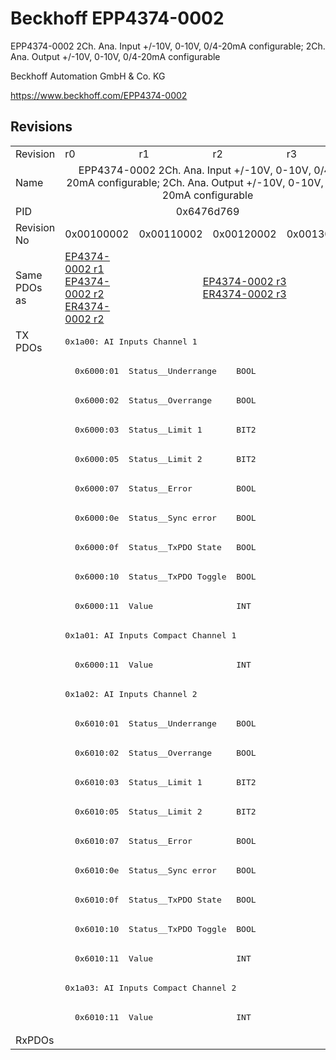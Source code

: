 # Beckhoff EPP4374-0002

EPP4374-0002 2Ch. Ana. Input +/-10V, 0-10V, 0/4-20mA configurable; 2Ch. Ana. Output +/-10V, 0-10V, 0/4-20mA configurable

Beckhoff Automation GmbH & Co. KG

https://www.beckhoff.com/EPP4374-0002

## Revisions
<table>
<tr >
<td>Revision</td>
<td>r0</td>
<td>r1</td>
<td>r2</td>
<td>r3</td>
</tr>
<tr >
<td>Name</td>
<td colspan=4 align="center">EPP4374-0002 2Ch. Ana. Input +/-10V, 0-10V, 0/4-20mA configurable; 2Ch. Ana. Output +/-10V, 0-10V, 0/4-20mA configurable</td>
</tr>
<tr >
<td>PID</td>
<td colspan=4 align="center">0x6476d769</td>
</tr>
<tr >
<td>Revision No</td>
<td>0x00100002</td>
<td>0x00110002</td>
<td>0x00120002</td>
<td>0x00130002</td>
</tr>
<tr >
<td>Same PDOs as</td>
<td><a href="EP4374-0002">EP4374-0002 r1</a><br/><a href="EP4374-0002">EP4374-0002 r2</a><br/><a href="ER4374-0002">ER4374-0002 r2</a></td>
<td colspan=3 align="center"><a href="EP4374-0002">EP4374-0002 r3</a><br/><a href="ER4374-0002">ER4374-0002 r3</a></td>
</tr>
<tr class="txpdo pdosection">
<td rowspan=24 valign=top>TX PDOs</td>
<td colspan=4 align="left"><pre>0x1a00: AI Inputs Channel 1</pre></td>
<td></td>
</tr>
<tr class="txpdo">
<td colspan=4 align="left"><pre>  0x6000:01  Status__Underrange    BOOL</pre></td>
</tr>
<tr class="txpdo">
<td colspan=4 align="left"><pre>  0x6000:02  Status__Overrange     BOOL</pre></td>
</tr>
<tr class="txpdo">
<td colspan=4 align="left"><pre>  0x6000:03  Status__Limit 1       BIT2</pre></td>
</tr>
<tr class="txpdo">
<td colspan=4 align="left"><pre>  0x6000:05  Status__Limit 2       BIT2</pre></td>
</tr>
<tr class="txpdo">
<td colspan=4 align="left"><pre>  0x6000:07  Status__Error         BOOL</pre></td>
</tr>
<tr class="txpdo">
<td colspan=4 align="left"><pre>  0x6000:0e  Status__Sync error    BOOL</pre></td>
</tr>
<tr class="txpdo">
<td colspan=4 align="left"><pre>  0x6000:0f  Status__TxPDO State   BOOL</pre></td>
</tr>
<tr class="txpdo">
<td colspan=4 align="left"><pre>  0x6000:10  Status__TxPDO Toggle  BOOL</pre></td>
</tr>
<tr class="txpdo">
<td colspan=4 align="left"><pre>  0x6000:11  Value                 INT</pre></td>
</tr>
<tr class="txpdo pdosection">
<td colspan=4 align="left"><pre>0x1a01: AI Inputs Compact Channel 1</pre></td>
</tr>
<tr class="txpdo">
<td colspan=4 align="left"><pre>  0x6000:11  Value                 INT</pre></td>
</tr>
<tr class="txpdo pdosection">
<td colspan=4 align="left"><pre>0x1a02: AI Inputs Channel 2</pre></td>
</tr>
<tr class="txpdo">
<td colspan=4 align="left"><pre>  0x6010:01  Status__Underrange    BOOL</pre></td>
</tr>
<tr class="txpdo">
<td colspan=4 align="left"><pre>  0x6010:02  Status__Overrange     BOOL</pre></td>
</tr>
<tr class="txpdo">
<td colspan=4 align="left"><pre>  0x6010:03  Status__Limit 1       BIT2</pre></td>
</tr>
<tr class="txpdo">
<td colspan=4 align="left"><pre>  0x6010:05  Status__Limit 2       BIT2</pre></td>
</tr>
<tr class="txpdo">
<td colspan=4 align="left"><pre>  0x6010:07  Status__Error         BOOL</pre></td>
</tr>
<tr class="txpdo">
<td colspan=4 align="left"><pre>  0x6010:0e  Status__Sync error    BOOL</pre></td>
</tr>
<tr class="txpdo">
<td colspan=4 align="left"><pre>  0x6010:0f  Status__TxPDO State   BOOL</pre></td>
</tr>
<tr class="txpdo">
<td colspan=4 align="left"><pre>  0x6010:10  Status__TxPDO Toggle  BOOL</pre></td>
</tr>
<tr class="txpdo">
<td colspan=4 align="left"><pre>  0x6010:11  Value                 INT</pre></td>
</tr>
<tr class="txpdo pdosection">
<td colspan=4 align="left"><pre>0x1a03: AI Inputs Compact Channel 2</pre></td>
</tr>
<tr class="txpdo">
<td colspan=4 align="left"><pre>  0x6010:11  Value                 INT</pre></td>
</tr>
<tr >
<td>RxPDOs</td>
<td colspan=4 align="left"></td>
</tr>
</table>
